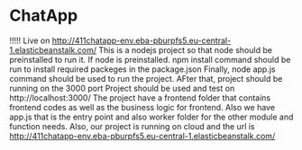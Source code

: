 # ChatApp
!!!!! Live on http://411chatapp-env.eba-pburpfs5.eu-central-1.elasticbeanstalk.com/
This is a nodejs project so that node should be preinstalled to run it.
If node is preinstalled. npm install command should be run to install required packeges in the package.json
Finally, node app.js command should be used to run the project. AFter that, project should be running on the 3000 port
Project should be used and test on http://localhost:3000/
The project have a frontend folder that contains frontend codes as well as the business logic for frontend.
Also we have app.js that is the entry point and also worker folder for the other module and function needs.
Also, our project is running on cloud and the url is http://411chatapp-env.eba-pburpfs5.eu-central-1.elasticbeanstalk.com/